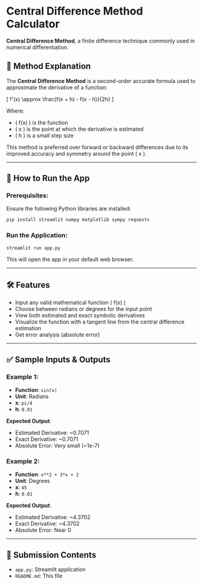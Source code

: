 # Central Difference Method Calculator

**Central Difference Method**, a finite difference technique commonly used in numerical differentiation.

## 📌 Method Explanation

The **Central Difference Method** is a second-order accurate formula used to approximate the derivative of a function:

\[
f'(x) \approx \frac{f(x + h) - f(x - h)}{2h}
\]

Where:
- \( f(x) \) is the function
- \( x \) is the point at which the derivative is estimated
- \( h \) is a small step size

This method is preferred over forward or backward differences due to its improved accuracy and symmetry around the point \( x \).

---

## 🚀 How to Run the App

### Prerequisites:
Ensure the following Python libraries are installed:

```bash
pip install streamlit numpy matplotlib sympy requests
```

### Run the Application:

```bash
streamlit run app.py
```

This will open the app in your default web browser.

---

## 🛠 Features

- Input any valid mathematical function \( f(x) \)
- Choose between radians or degrees for the input point
- View both estimated and exact symbolic derivatives
- Visualize the function with a tangent line from the central difference estimation
- Get error analysis (absolute error)

---

## ✅ Sample Inputs & Outputs

### Example 1:
- **Function**: `sin(x)`
- **Unit**: Radians
- **x**: `pi/4`
- **h**: `0.01`

**Expected Output**:
- Estimated Derivative: ~0.7071
- Exact Derivative: ~0.7071
- Absolute Error: Very small (~1e-7)

### Example 2:
- **Function**: `x**2 + 3*x + 2`
- **Unit**: Degrees
- **x**: `45`
- **h**: `0.01`

**Expected Output**:
- Estimated Derivative: ~4.3702
- Exact Derivative: ~4.3702
- Absolute Error: Near 0

---

## 📁 Submission Contents

- `app.py`: Streamlit application
- `README.md`: This file
